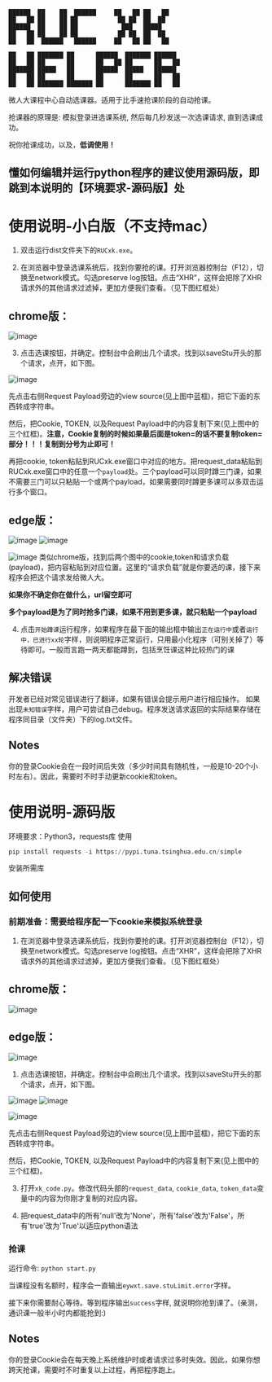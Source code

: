 ```
██████  ██    ██  ██████     ██   ██ ██   ██     
██   ██ ██    ██ ██           ██ ██  ██  ██      
██████  ██    ██ ██            ███   █████       
██   ██ ██    ██ ██           ██ ██  ██  ██      
██   ██  ██████   ██████     ██   ██ ██   ██     
                                                                                                
██   ██ ███████ ██      ██████  ███████ ██████   
██   ██ ██      ██      ██   ██ ██      ██   ██  
███████ █████   ██      ██████  █████   ██████   
██   ██ ██      ██      ██      ██      ██   ██  
██   ██ ███████ ███████ ██      ███████ ██   ██                                                                
```


微人大课程中心自动选课器。适用于比手速抢课阶段的自动抢课。

抢课器的原理是: 模拟登录进选课系统, 然后每几秒发送一次选课请求, 直到选课成功。

祝你抢课成功，以及，**低调使用！**


## 懂如何编辑并运行python程序的建议使用源码版，即跳到本说明的【环境要求-源码版】处

# 使用说明-小白版（不支持mac）

1. 双击运行dist文件夹下的```RUCxk.exe```。

2. 在浏览器中登录选课系统后，找到你要抢的课。打开浏览器控制台（F12），切换至network模式。勾选preserve log按钮。点击“XHR”，这样会把除了XHR请求外的其他请求过滤掉，更加方便我们查看。（见下图红框处）
## chrome版：

![image](figures/p4.png)




3. 点击选课按钮，并确定。控制台中会刷出几个请求。找到以saveStu开头的那个请求，点开，如下图。

![image](figures/p2.png)



先点击右侧Request Payload旁边的view source(见上图中蓝框)，把它下面的东西转成字符串。

然后，把Cookie, TOKEN, 以及Request Payload中的内容复制下来(见上图中的三个红框)。**注意，Cookie复制的时候如果最后面是token=的话不要复制token=部分！！！复制到分号为止即可！**

再把cookie, token粘贴到RUCxk.exe窗口中对应的地方。把request_data粘贴到RUCxk.exe窗口中的任意一个```payload```处。三个payload可以同时蹲三门课，如果不需要三门可以只粘贴一个或两个payload，如果需要同时蹲更多课可以多双击运行多个窗口。
## edge版：
![image](figures/p2-1.png)
![image](figures/p3.png)

![image](figures/p5.png)
类似chrome版，找到后两个图中的cookie,token和请求负载(payload)，把内容粘贴到对应位置。这里的“请求负载”就是你要选的课，接下来程序会把这个请求发给微人大。

**如果你不确定你在做什么，url留空即可**

**多个payload是为了同时抢多门课，如果不用到更多课，就只粘贴一个payload**

4. 点击```开始蹲课```运行程序，如果程序在最下面的输出框中输出```正在运行中```或者```运行中，已进行xx轮```字样，则说明程序正常运行，只用最小化程序（可别关掉了）等待即可。一般而言跑一两天都能蹲到，包括烹饪课这种比较热门的课

## 解决错误
开发者已经对常见错误进行了翻译，如果有错误会提示用户进行相应操作。
如果出现```未知错误```字样，用户可尝试自己debug。程序发送请求返回的实际结果存储在程序同目录（文件夹）下的log.txt文件。


## Notes

你的登录Cookie会在一段时间后失效（多少时间具有随机性，一般是10-20个小时左右）。因此，需要时不时手动更新cookie和token。
# 使用说明-源码版

环境要求：Python3，requests库
使用
```py
pip install requests -i https://pypi.tuna.tsinghua.edu.cn/simple
```
安装所需库

## 如何使用

### 前期准备：需要给程序配一下cookie来模拟系统登录

1. 在浏览器中登录选课系统后，找到你要抢的课。打开浏览器控制台（F12），切换至network模式。勾选preserve log按钮。点击“XHR”，这样会把除了XHR请求外的其他请求过滤掉，更加方便我们查看。（见下图红框处）
## chrome版：

![image](figures/p4.png)
## edge版：
![image](figures/p2-1.png)

1. 点击选课按钮，并确定。控制台中会刷出几个请求。找到以saveStu开头的那个请求，点开，如下图。

![image](figures/p2.png)
![image](figures/p3.png)

![image](figures/p5.png)

先点击右侧Request Payload旁边的view source(见上图中蓝框)，把它下面的东西转成字符串。

然后，把Cookie, TOKEN, 以及Request Payload中的内容复制下来(见上图中的三个红框)。

3. 打开```xk_code.py```。修改代码头部的```request_data```, ```cookie_data```, ```token_data```变量中的内容为你刚才复制的对应内容。

4. 把request_data中的所有'null'改为'None'，所有'false'改为'False'，所有'true'改为'True'以适应python语法
### 抢课

运行命令: ```python start.py```

当课程没有名额时，程序会一直输出```eywxt.save.stuLimit.error```字样。

接下来你需要耐心等待。等到程序输出```success```字样, 就说明你抢到课了。(亲测，通识课一般半小时内都能抢到:)

## Notes

你的登录Cookie会在每天晚上系统维护时或者请求过多时失效。因此，如果你想跨天抢课，需要时不时重复以上过程，再把程序跑上。